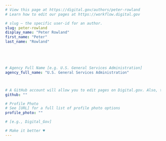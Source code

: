 ```yaml
---
# View this page at https://digital.gov/authors/peter-rowland
# Learn how to edit our pages at https://workflow.digital.gov

# slug — the specific user-id for an author.
slug: peter-rowland
display_name: "Peter Rowland"
first_name: "Peter"
last_name: "Rowland"





# Agency Full Name [e.g. U.S. General Services Administration]
agency_full_name: "U.S. General Services Administration"



# A GitHub account will allow you to edit pages on Digital.gov. Also, the image used in your GitHub account can be used to populate your digital.gov profile photo. Learn more about getting a Github account at [URL]
github: ""

# Profile Photo
# See [URL] for a full list of profile photo options
profile_photo: ""

# [e.g., Digital_Gov]

# Make it better ♥
---
```

